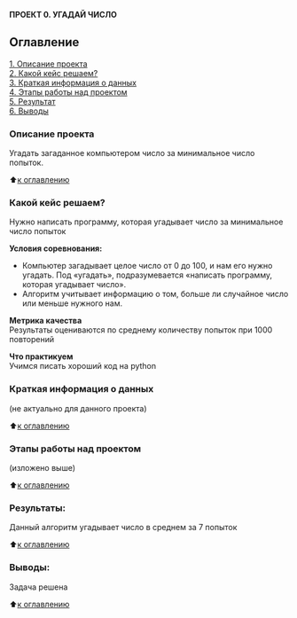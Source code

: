 **ПРОЕКТ 0. УГАДАЙ ЧИСЛО**

## Оглавление  
[1. Описание проекта](.README.md#Описание-проекта)  
[2. Какой кейс решаем?](.README.md#Какой-кейс-решаем)  
[3. Краткая информация о данных](.README.md#Краткая-информация-о-данных)  
[4. Этапы работы над проектом](.README.md#Этапы-работы-над-проектом)  
[5. Результат](.README.md#Результат)    
[6. Выводы](.README.md#Выводы) 

### Описание проекта    
Угадать загаданное компьютером число за минимальное число попыток.

:arrow_up:[к оглавлению](_)


### Какой кейс решаем?    
Нужно написать программу, которая угадывает число за минимальное число попыток

**Условия соревнования:**  
- Компьютер загадывает целое число от 0 до 100, и нам его нужно угадать. Под «угадать», подразумевается «написать программу, которая угадывает число».
- Алгоритм учитывает информацию о том, больше ли случайное число или меньше нужного нам.

**Метрика качества**     
Результаты оцениваются по среднему количеству попыток при 1000 повторений

**Что практикуем**     
Учимся писать хороший код на python


### Краткая информация о данных
(не актуально для данного проекта)
  
:arrow_up:[к оглавлению](.README.md#Оглавление)


### Этапы работы над проектом  
(изложено выше)

:arrow_up:[к оглавлению](.README.md#Оглавление)


### Результаты:  
Данный алгоритм угадывает число в среднем за 7 попыток

:arrow_up:[к оглавлению](.README.md#Оглавление)


### Выводы:  
Задача решена

:arrow_up:[к оглавлению](.README.md#Оглавление)
